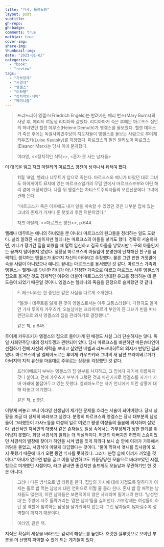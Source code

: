 ```yaml
---
title: "가사, 돌봄노동"
layout: post
subtitle: 
gh-repo:
gh-badge:
comments: true
mathjax: true
cover-img:
share-img: 
thumbnail-img:
date: "2023-01-02"
categories: 
  - "book"
  - "review"
tags: 
  - "가부장제"
  - "서경석"
  - "엥겔스"
  - "이라영"
  - "정치적인-식탁"
  - "페미니즘"
---
```


> 프리드리히 엥겔스(Friedrich Engels)는 반려자인 메리 번즈(Mary Burns)의 사망 후, 메리의 여동생 리디아와 살았다. 리디아마저 죽은 후에는 마르크스 집안의 하녀였던 헬렌 데무스(Helene Demuth)가 엥겔스를 돌보았다. 헬렌 데무스가 죽은 후에는 독일사회민주당의 지도자들이 엥겔스를 돌보는 사람으로 루이제 카우츠키(Luise Kautsky)를 지정했다. 마르크스의 딸인 엘리노어 마르크스(Eleanor Marx)는 당시 이에 분개했다.
> 
> 이라영, \<\<정치적인 식탁\>\>, \<혼자 못 사는 남자들\>

이 대목을 읽고 자크 아탈리의 마르크스 평전이 생각나서 뒤적여 봤다.

> 11월 18일, 헬레나 데무트가 암으로 죽는다. 마르크스와 예니가 바랐던 대로 그녀도 하이게이트 묘지에 있는 마르크스일가의 무덤 안에서 마르크스부부와 어린 해리 곁에 매장되었다. 나흘 뒤 엥겔스는 차티스트주의자들의 오랜신문에다 그녀에 관해 쓴다.
> 
> “마르크스가 죽은 이후에도 내가 일을 계속할 수 있었던 것은 대부분 집에 있는 그녀의 존재가 가져다 준 햇빛과 후원 덕분이었다.”
> 
> 자크 아탈리, \<\<마르크스 평전\>\>, p.644.

헬레나 데무트는 예니의 하녀였을 뿐 아니라 마르크스의 원고들을 정리하는 일도 도왔다. 널리 알려진 사실이지만 헬레나는 마르크스의 아들을 낳기도 했다. 정확히 서술하자면, 예니가 장기간 집을 비웠을 때 덜컥 임신하고 결국 아들을 낳았지만 누구의 아들인지는 끝까지 털어놓지 않았다. 정황상 마르크스의 아들임이 분명한데 난처해진 친구를 끔찍히도 생각하는 엥겔스가 끝까지 자신의 아이라고 주장했다. 물론 그런 뻔한 거짓말에 속을 사람이 아니었으나 예니도 끝내는 마르크스를 용서했던 것 같다. 마르크스 가족과 엥겔스는 헬레나를 단순한 하녀가 아닌 진정한 가족으로 여겼고 마르크스 사후 엥겔스의 집으로 옮겨간 것도 경제적인 이유와 더불어 마르크스의 방대한 유고를 정리하는 데 큰 도움이 되었기 때문일 것이다. 엥겔스는 헬레나의 죽음을 진정으로 슬퍼했던 것 같다.

> F. 레스너라는 한 증인은 같은 사실을 다르게 소개한다.
> 
> “헬레나 데무트를 잃게 된 것이 엥겔스로서는 아주 고통스러웠다. 다행히도 얼마 안 가서 루이제 카우츠키, 오늘날에는 프라이베르거 부인이 된 그녀가 빈을 떠나 런던으로 와서 앵겔스의 집을 관리하기로 결정했다."
> 
> 같은 책, p.645.

루이제 카우츠키가 엥겔스의 집으로 들어가게 된 배경도 사실 그리 단순하지는 않다. 독일 사회민주당 내의 정치투쟁과 관련되어 있다. 당시 마르크스를 비판하던 베른슈타인이 선점하기 전에 자신의 세력을 보내고 싶었던 베벨과 리프크네히트의 의지가 반영된 결과였다. 마르크스의 딸 엘레아노르는 루이제 카우츠키와 그녀의 새 남편 프라이베르거가 아버지의 지적 유산을 마음대로 주무르는 상황을 걱정했던 것 같다.

> 프라이베르거 부부는 엥겔스의 집 일부를 차지하고, 그 집에다 자기네 이름까지 갖다 붙이고, 전에 카우츠키 부부가 그랬던 것과 마찬가지로 엥겔스를 자기네 지배 아래에 붙잡아두고 있는 듯했다. 엘레아노르는 자기 언니에게 이런 상황에 대해 터놓고 얘기했다.
> 
> 같은 책, p.651.

이렇게 써놓고 보니 이라영 선생님이 제기한 문제를 흐리는 서술이 되어버렸다. 당시 상황을 조금 더 상세히 바라보고 싶었다. 분명히 마르크스와 엥겔스는 당시 대부분의 남성들이 그러했듯이 가사노동을 여성의 일로 여겼고 평생 여성들의 돌봄에 의지하며 살았다. 급진적인 지식인의 대명사 같은 존재들도 일상 속에서는 가부장제가 정한 한계를 뛰어넘지 못했다. 화담 서경석의 일화는 더 직설적이다. 허균의 아버지인 허엽이 스승이었던 서경석의 별장에 찾아가 하인을 시켜 밥을 짓게 하려다 보니 솥 안에 이끼가 가득해서 까닭을 물었고, 서경석이 이렇게 대답했다는 것이다. “물이 막혀서 엿새를 집사람이 오지 못했기 때문에 내가 오랜 동안 식사를 못하였다. 그러니 분명 솥에 이끼가 끼었을 것이다.” 아내가 없으면 밥을 굶고 이를 당연하고도 위풍당당한 모습으로 바라보았던 시절, 참으로 미개했던 시절이다, 라고 끝내면 좋겠지만 슬프게도 오늘날과 무관하기만 한 것은 아니다.

> 그러나 다른 방식으로 밥 타령을 한다. 집밥의 가치에 대해 지겹도록 말하다가 이제는 홀로 밥 먹는 남성에 대한 연민으로 어쩔 줄 몰라 한다. 혼자 밥 잘 해먹는 남자들도 많은데, 이런 남자들은 보편적이지 않은 사례라며 밀어내려 한다. ‘남성연대’는 주방에 자주 들락거리는 ‘같은 남자’들을 싫어한다. 가부장제는 여성들이 하던 성 역할에 참여하는 남성을 달가워하지 않는다. 그런 남자들이 많아질수록 성 역할이 깨지기 때문이다.
> 
> 이라영, 같은 책.

지식은 확실히 세상을 바라보는 감각의 해상도를 높힌다. 흐릿한 실루엣으로 보이던 부분을 더 선명히 파악할 수 있게 되는 계기들이 있다.
